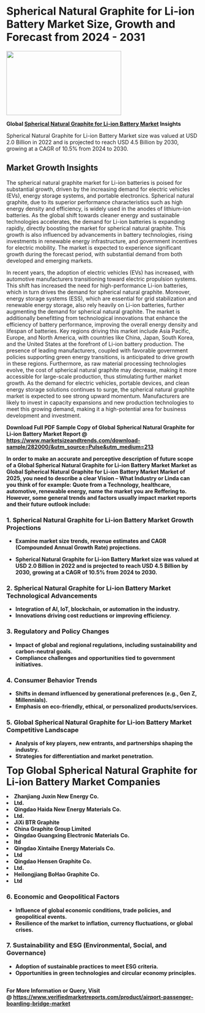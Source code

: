 <H1>Spherical Natural Graphite for Li-ion Battery Market Size, Growth and Forecast from 2024 - 2031</H1><img class="aligncenter size-medium wp-image-584254" src="https://thirdeyenews.in/wp-content/uploads/2024/09/Global-Market-Research-300x168.jpeg" alt="" width="300" height="168" /><p><strong>Global&nbsp;<a href="https://www.marketsizeandtrends.com/download-sample/282000/&amp;utm_source=Pulse&amp;utm_medium=213">Spherical Natural Graphite for Li-ion Battery Market</a> Insights</strong></p><p>Spherical Natural Graphite for Li-ion Battery Market size was valued at USD 2.0 Billion in 2022 and is projected to reach USD 4.5 Billion by 2030, growing at a CAGR of 10.5% from 2024 to 2030.</p><p><h2>Market Growth Insights</h2> <p>The spherical natural graphite market for Li-ion batteries is poised for substantial growth, driven by the increasing demand for electric vehicles (EVs), energy storage systems, and portable electronics. Spherical natural graphite, due to its superior performance characteristics such as high energy density and efficiency, is widely used in the anodes of lithium-ion batteries. As the global shift towards cleaner energy and sustainable technologies accelerates, the demand for Li-ion batteries is expanding rapidly, directly boosting the market for spherical natural graphite. This growth is also influenced by advancements in battery technologies, rising investments in renewable energy infrastructure, and government incentives for electric mobility. The market is expected to experience significant growth during the forecast period, with substantial demand from both developed and emerging markets.</p> <p><strong></strong></p> <p>In recent years, the adoption of electric vehicles (EVs) has increased, with automotive manufacturers transitioning toward electric propulsion systems. This shift has increased the need for high-performance Li-ion batteries, which in turn drives the demand for spherical natural graphite. Moreover, energy storage systems (ESS), which are essential for grid stabilization and renewable energy storage, also rely heavily on Li-ion batteries, further augmenting the demand for spherical natural graphite. The market is additionally benefitting from technological innovations that enhance the efficiency of battery performance, improving the overall energy density and lifespan of batteries. Key regions driving this market include Asia Pacific, Europe, and North America, with countries like China, Japan, South Korea, and the United States at the forefront of Li-ion battery production. The presence of leading manufacturers, coupled with favorable government policies supporting green energy transitions, is anticipated to drive growth in these regions. Furthermore, as raw material processing technologies evolve, the cost of spherical natural graphite may decrease, making it more accessible for large-scale production, thus stimulating further market growth. As the demand for electric vehicles, portable devices, and clean energy storage solutions continues to surge, the spherical natural graphite market is expected to see strong upward momentum. Manufacturers are likely to invest in capacity expansions and new production technologies to meet this growing demand, making it a high-potential area for business development and investment.</p> <p><strong></p><p><span class=""><strong>Download Full PDF Sample Copy of Global Spherical Natural Graphite for Li-ion Battery Market Report</strong> @ <a href="https://www.marketsizeandtrends.com/download-sample/282000/&amp;utm_source=Pulse&amp;utm_medium=213" target="_blank">https://www.marketsizeandtrends.com/download-sample/282000/&amp;utm_source=Pulse&amp;utm_medium=213</a></span></p><p>In order to make an accurate and perceptive description of future scope of a Global&nbsp;Spherical Natural Graphite for Li-ion Battery Market Market as Global&nbsp;Spherical Natural Graphite for Li-ion Battery Market Market of 2025, you need to describe a clear Vision &ndash; What Industry or Linda can you think of for example: Quote from a Technology, healthcare, automotive, renewable energy, name the market you are Reffering to. However, some general trends and factors usually impact market reports and their future outlook include:</p><h3>1.&nbsp;<strong>Spherical Natural Graphite for Li-ion Battery Market Growth Projections</strong></h3><ul><li>Examine market size trends, revenue estimates and CAGR (Compounded Annual Growth Rate) projections.</li><li><p>Spherical Natural Graphite for Li-ion Battery Market size was valued at USD 2.0 Billion in 2022 and is projected to reach USD 4.5 Billion by 2030, growing at a CAGR of 10.5% from 2024 to 2030.</p></li></ul><h3>2.&nbsp;<strong>Spherical Natural Graphite for Li-ion Battery Market Technological Advancements</strong></h3><ul><li>Integration of AI, IoT, blockchain, or automation in the industry.</li><li>Innovations driving cost reductions or improving efficiency.</li></ul><h3>3.&nbsp;<strong>Regulatory and Policy Changes</strong></h3><ul><li>Impact of global and regional regulations, including sustainability and carbon-neutral goals.</li><li>Compliance challenges and opportunities tied to government initiatives.</li></ul><h3>4.&nbsp;<strong>Consumer Behavior Trends</strong></h3><ul><li>Shifts in demand influenced by generational preferences (e.g., Gen Z, Millennials).</li><li>Emphasis on eco-friendly, ethical, or personalized products/services.</li></ul><h3>5.&nbsp;<strong>Global Spherical Natural Graphite for Li-ion Battery Market Competitive Landscape</strong></h3><ul><li>Analysis of key players, new entrants, and partnerships shaping the industry.</li><li>Strategies for differentiation and market penetration.</li></ul><p data-pm-slice="1 1 []"><span style="color: inherit; font-family: inherit; font-size: 25px;">Top Global Spherical Natural Graphite for Li-ion Battery Market Companies</span></p><div class="" data-test-id=""><p><li>Zhanjiang Juxin New Energy Co.</li><li>Ltd.</li><li> Qingdao Haida New Energy Materials Co.</li><li> Ltd.</li><li> JiXi BTR Graphite</li><li> China Graphite Group Limited</li><li> Qingdao Guangxing Electronic Materials Co.</li><li>ltd</li><li> Qingdao Xintaihe Energy Materials Co.</li><li>Ltd</li><li> Qingdao Hensen Graphite Co.</li><li>Ltd.</li><li> Heilongjiang BoHao Graphite Co.</li><li>Ltd</li></p></div><h3>6.&nbsp;<strong>Economic and Geopolitical Factors</strong></h3><ul><li>Influence of global economic conditions, trade policies, and geopolitical events.</li><li>Resilience of the market to inflation, currency fluctuations, or global crises.</li></ul><h3>7.&nbsp;<strong>Sustainability and ESG (Environmental, Social, and Governance)</strong></h3><ul><li>Adoption of sustainable practices to meet ESG criteria.</li><li>Opportunities in green technologies and circular economy principles.</li></ul><h2><strong style="font-size: 14px;">For More Information or Query, Visit @&nbsp;</strong><a style="background-color: #ffffff; font-size: 14px;" href="https://www.marketsizeandtrends.com/report/spherical-natural-graphite-for-li-ion-battery-market/" target="_blank">https://www.verifiedmarketreports.com/product/airport-passenger-boarding-bridge-market</a></h2>
